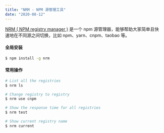 ```yaml
---
title: "NRM - NPM 源管理工具"
date: "2020-08-12"
---
```


[NRM ( NPM registry manager )](https://github.com/Pana/nrm) 是一个 npm 源管理器，能够帮助大家简单且快速地在不同源之间切换，比如 npm、yarn、cnpm、taobao 等。

<!--more-->

#### 全局安装

```bash
$ npm install -g nrm
```

#### 常用操作

```bash
# List all the registries
$ nrm ls

# Change registry to registry
$ nrm use cnpm

# Show the response time for all registries
$ nrm test

# Show current registry name
$ nrm current
```

